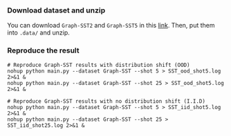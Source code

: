 
### Download dataset and unzip
You can download `Graph-SST2` and `Graph-SST5` in this [link](https://drive.google.com/drive/folders/1dt0aGMBvCEUYzaG00TYu1D03GPO7305z).
Then, put them into `.data/` and unzip. 


### Reproduce the result
```
# Reproduce Graph-SST results with distribution shift (OOD)
nohup python main.py --dataset Graph-SST --shot 5 > SST_ood_shot5.log 2>&1 &
nohup python main.py --dataset Graph-SST --shot 25 > SST_ood_shot5.log 2>&1 &

# Reproduce Graph-SST results with no distribution shift (I.I.D)
nohup python main.py --dataset Graph-SST --shot 5 > SST_iid_shot5.log 2>&1 &
nohup python main.py --dataset Graph-SST --shot 25 > SST_iid_shot25.log 2>&1 &
```